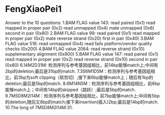 # FengXiaoPei1
Answer to the 10 questions: 1.BAM FLAG value 143: read paired (0x1) read mapped in proper pair (0x2) read unmapped (0x4) mate unmapped (0x8) second in pair (0x80) 2.BAM FLAG value 99: read paired (0x1) read mapped in proper pair (0x2) mate reverse strand (0x20) first in pair (0x40) 3.BAM FLAG value 516: read unmapped (0x4) read fails platform/vendor quality checks (0x200) 4.BAM FLAG value 2064: read reverse strand (0x10) supplementary alignment (0x800) 5.BAM FLAG value 147: read paired (0x1) read mapped in proper pair (0x2) read reverse strand (0x10) second in pair (0x80) 6.14M2D31M: 检测序列与参考基因组相比，前14bp能够match上;中间有2bp的deletion;最后是31bp的match. 7.3S6M1D5M：检测序列与参考基因组相比，前3bp为soft clipping（软剪切）;接下来6bp能够match上；随后有1bp的deletion;最后是5bp的match. 8.6M14N5M：检测序列与参考基因组相比，前6bp能够match上；中间有14bp的skipped（跳跃）;最后是5bp的match. 9.7M5D8M2I14M：检测序列与参考基因组相比，前7bp能够match上;中间有5bp的deletion;随后又8bp的match;接下来insertion(插入)2bp;最后是14bp的match. 10.The long of 7M5D8M2I14M:31.
